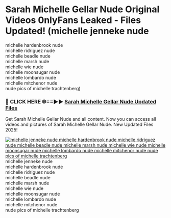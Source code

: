 # Sarah Michelle Gellar Nude Original Videos 0nlyFans Leaked - Files Updated! (michelle jenneke nude<br>
michelle hardenbrook nude<br>
michelle ridriguez nude<br>
michelle beadle nude<br>
michelle marsh nude<br>
michelle wie nude<br>
michelle moonsugar nude<br>
michelle lombardo nude<br>
michelle mitchenor nude<br>
nude pics of michelle trachtenberg)

<h3>🔴 CLICK HERE 🌐==►► <a href="https://tinyurl.com/2p9ay9w9" rel="nofollow">Sarah Michelle Gellar Nude Updated Files</a></h3>

Get Sarah Michelle Gellar Nude and all content. Now you can access all videos and pictures of Sarah Michelle Gellar Nude. New Updated Files 2025!

[![michelle jenneke nude<br>
michelle hardenbrook nude<br>
michelle ridriguez nude<br>
michelle beadle nude<br>
michelle marsh nude<br>
michelle wie nude<br>
michelle moonsugar nude<br>
michelle lombardo nude<br>
michelle mitchenor nude<br>
nude pics of michelle trachtenberg](https://i.imgur.com/KQgVmj3.gif)](https://tinyurl.com/2p9ay9w9)
michelle jenneke nude<br>
michelle hardenbrook nude<br>
michelle ridriguez nude<br>
michelle beadle nude<br>
michelle marsh nude<br>
michelle wie nude<br>
michelle moonsugar nude<br>
michelle lombardo nude<br>
michelle mitchenor nude<br>
nude pics of michelle trachtenberg